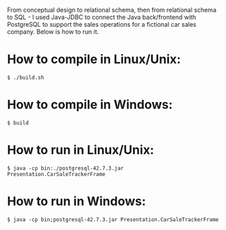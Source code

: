 From conceptual design to relational schema, then from relational schema to SQL - I used Java-JDBC to connect the Java back/frontend with PostgreSQL to support the sales operations for a fictional car sales company. Below is how to run it.

# How to compile in Linux/Unix:
    $ ./build.sh

# How to compile in Windows:
    $ build

# How to run in Linux/Unix:
    $ java -cp bin:./postgresql-42.7.3.jar Presentation.CarSaleTrackerFrame

# How to run in Windows:
    $ java -cp bin;postgresql-42.7.3.jar Presentation.CarSaleTrackerFrame
